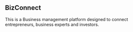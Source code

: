## BizConnect
This is a Business management platform designed to connect entrepreneurs, business experts and investors.
